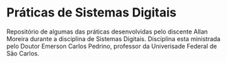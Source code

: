 # Práticas de Sistemas Digitais

Repositório de algumas das práticas desenvolvidas pelo discente Allan Moreira durante a disciplina de Sistemas Digitais. Disciplina esta ministrada pelo Doutor Emerson Carlos Pedrino, professor da Univerisade Federal de São Carlos.
